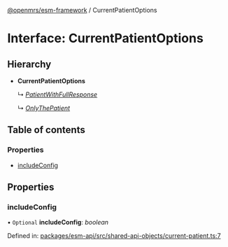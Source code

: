 [@openmrs/esm-framework](../API.md) / CurrentPatientOptions

# Interface: CurrentPatientOptions

## Hierarchy

* **CurrentPatientOptions**

  ↳ [*PatientWithFullResponse*](patientwithfullresponse.md)

  ↳ [*OnlyThePatient*](onlythepatient.md)

## Table of contents

### Properties

- [includeConfig](currentpatientoptions.md#includeconfig)

## Properties

### includeConfig

• `Optional` **includeConfig**: *boolean*

Defined in: [packages/esm-api/src/shared-api-objects/current-patient.ts:7](https://github.com/openmrs/openmrs-esm-core/blob/master/packages/esm-api/src/shared-api-objects/current-patient.ts#L7)

